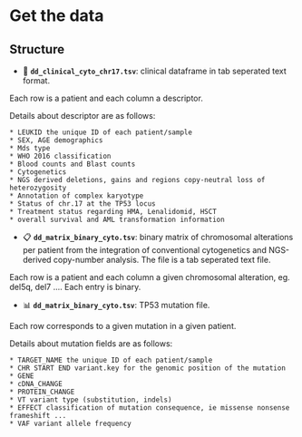 # Get the data


## Structure

* :page_with_curl: **`dd_clinical_cyto_chr17.tsv`**: clinical dataframe in tab seperated text format.

Each row is a patient and each column a descriptor.

Details about descriptor are as follows:

	* LEUKID the unique ID of each patient/sample
	* SEX, AGE demographics
	* Mds type
	* WHO 2016 classification
	* Blood counts and Blast counts
	* Cytogenetics
	* NGS derived deletions, gains and regions copy-neutral loss of heterozygosity
	* Annotation of complex karyotype
	* Status of chr.17 at the TP53 locus
	* Treatment status regarding HMA, Lenalidomid, HSCT
	* overall survival and AML transformation information


* :clipboard: **`dd_matrix_binary_cyto.tsv`**: binary matrix of chromosomal alterations per patient from the integration of conventional cytogenetics and NGS-derived copy-number analysis. The file is a tab seperated text file.

Each row is a patient and each column a given chromosomal alteration, eg. del5q, del7 ....
Each entry is binary.

* :bar_chart: **`dd_matrix_binary_cyto.tsv`**: TP53 mutation file.

Each row corresponds to a given mutation in a given patient.

Details about mutation fields  are as follows:

	* TARGET_NAME the unique ID of each patient/sample
	* CHR START END variant.key for the genomic position of the mutation
	* GENE 
	* cDNA_CHANGE
	* PROTEIN_CHANGE 
	* VT variant type (substitution, indels)
	* EFFECT classification of mutation consequence, ie missense nonsense frameshift ...
	* VAF variant allele frequency 

